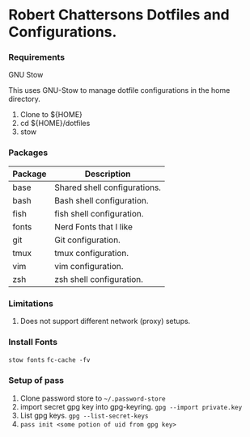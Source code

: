 # Robert Chattersons Dotfiles and Configurations.

### Requirements
GNU Stow

This uses GNU-Stow to manage dotfile configurations in the home directory.

1. Clone to ${HOME}
2. cd ${HOME}/dotfiles
3. stow <package>

### Packages
| Package | Description |
| - | - |
| base | Shared shell configurations. |
| bash | Bash shell configuration. |
| fish | fish shell configuration. |
| fonts | Nerd Fonts that I like |
| git | Git configuration. |
| tmux | tmux configuration. |
| vim | vim configuration. |
| zsh | zsh shell configuration. |

### Limitations
1. Does not support different network (proxy) setups.

### Install Fonts
`stow fonts`
`fc-cache -fv`

### Setup of pass
1. Clone password store to `~/.password-store`
1. import secret gpg key into gpg-keyring. `gpg --import private.key`
2. List gpg keys. `gpg --list-secret-keys`
3. `pass init <some potion of uid from gpg key>`
